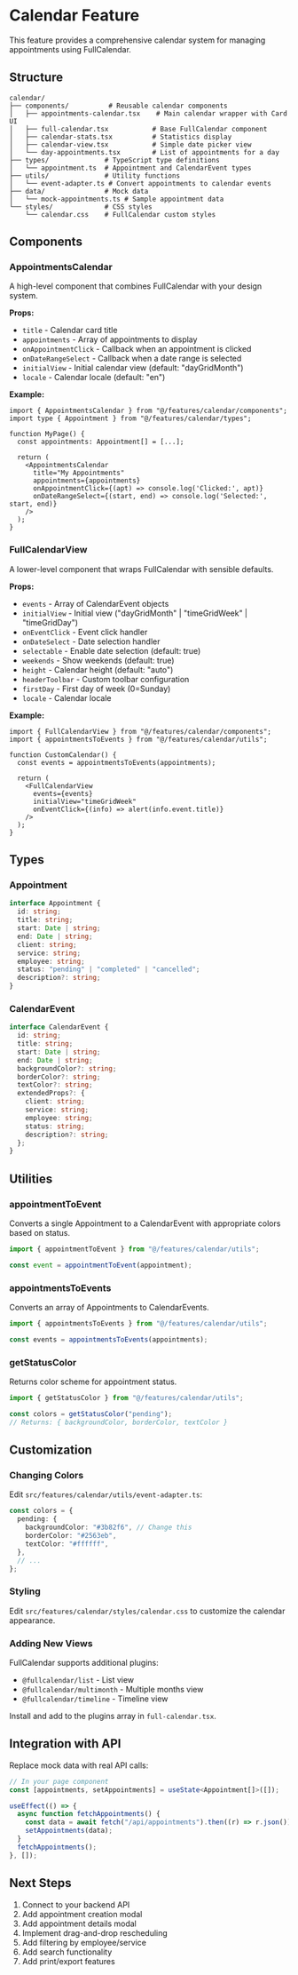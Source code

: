 # Calendar Feature

This feature provides a comprehensive calendar system for managing appointments using FullCalendar.

## Structure

```
calendar/
├── components/          # Reusable calendar components
│   ├── appointments-calendar.tsx    # Main calendar wrapper with Card UI
│   ├── full-calendar.tsx           # Base FullCalendar component
│   ├── calendar-stats.tsx          # Statistics display
│   ├── calendar-view.tsx           # Simple date picker view
│   └── day-appointments.tsx        # List of appointments for a day
├── types/              # TypeScript type definitions
│   └── appointment.ts  # Appointment and CalendarEvent types
├── utils/              # Utility functions
│   └── event-adapter.ts # Convert appointments to calendar events
├── data/               # Mock data
│   └── mock-appointments.ts # Sample appointment data
└── styles/             # CSS styles
    └── calendar.css    # FullCalendar custom styles

```

## Components

### AppointmentsCalendar

A high-level component that combines FullCalendar with your design system.

**Props:**

- `title` - Calendar card title
- `appointments` - Array of appointments to display
- `onAppointmentClick` - Callback when an appointment is clicked
- `onDateRangeSelect` - Callback when a date range is selected
- `initialView` - Initial calendar view (default: "dayGridMonth")
- `locale` - Calendar locale (default: "en")

**Example:**

```tsx
import { AppointmentsCalendar } from "@/features/calendar/components";
import type { Appointment } from "@/features/calendar/types";

function MyPage() {
  const appointments: Appointment[] = [...];

  return (
    <AppointmentsCalendar
      title="My Appointments"
      appointments={appointments}
      onAppointmentClick={(apt) => console.log('Clicked:', apt)}
      onDateRangeSelect={(start, end) => console.log('Selected:', start, end)}
    />
  );
}
```

### FullCalendarView

A lower-level component that wraps FullCalendar with sensible defaults.

**Props:**

- `events` - Array of CalendarEvent objects
- `initialView` - Initial view ("dayGridMonth" | "timeGridWeek" | "timeGridDay")
- `onEventClick` - Event click handler
- `onDateSelect` - Date selection handler
- `selectable` - Enable date selection (default: true)
- `weekends` - Show weekends (default: true)
- `height` - Calendar height (default: "auto")
- `headerToolbar` - Custom toolbar configuration
- `firstDay` - First day of week (0=Sunday)
- `locale` - Calendar locale

**Example:**

```tsx
import { FullCalendarView } from "@/features/calendar/components";
import { appointmentsToEvents } from "@/features/calendar/utils";

function CustomCalendar() {
  const events = appointmentsToEvents(appointments);

  return (
    <FullCalendarView
      events={events}
      initialView="timeGridWeek"
      onEventClick={(info) => alert(info.event.title)}
    />
  );
}
```

## Types

### Appointment

```typescript
interface Appointment {
  id: string;
  title: string;
  start: Date | string;
  end: Date | string;
  client: string;
  service: string;
  employee: string;
  status: "pending" | "completed" | "cancelled";
  description?: string;
}
```

### CalendarEvent

```typescript
interface CalendarEvent {
  id: string;
  title: string;
  start: Date | string;
  end: Date | string;
  backgroundColor?: string;
  borderColor?: string;
  textColor?: string;
  extendedProps?: {
    client: string;
    service: string;
    employee: string;
    status: string;
    description?: string;
  };
}
```

## Utilities

### appointmentToEvent

Converts a single Appointment to a CalendarEvent with appropriate colors based on status.

```typescript
import { appointmentToEvent } from "@/features/calendar/utils";

const event = appointmentToEvent(appointment);
```

### appointmentsToEvents

Converts an array of Appointments to CalendarEvents.

```typescript
import { appointmentsToEvents } from "@/features/calendar/utils";

const events = appointmentsToEvents(appointments);
```

### getStatusColor

Returns color scheme for appointment status.

```typescript
import { getStatusColor } from "@/features/calendar/utils";

const colors = getStatusColor("pending");
// Returns: { backgroundColor, borderColor, textColor }
```

## Customization

### Changing Colors

Edit `src/features/calendar/utils/event-adapter.ts`:

```typescript
const colors = {
  pending: {
    backgroundColor: "#3b82f6", // Change this
    borderColor: "#2563eb",
    textColor: "#ffffff",
  },
  // ...
};
```

### Styling

Edit `src/features/calendar/styles/calendar.css` to customize the calendar appearance.

### Adding New Views

FullCalendar supports additional plugins:

- `@fullcalendar/list` - List view
- `@fullcalendar/multimonth` - Multiple months view
- `@fullcalendar/timeline` - Timeline view

Install and add to the plugins array in `full-calendar.tsx`.

## Integration with API

Replace mock data with real API calls:

```typescript
// In your page component
const [appointments, setAppointments] = useState<Appointment[]>([]);

useEffect(() => {
  async function fetchAppointments() {
    const data = await fetch("/api/appointments").then((r) => r.json());
    setAppointments(data);
  }
  fetchAppointments();
}, []);
```

## Next Steps

1. Connect to your backend API
2. Add appointment creation modal
3. Add appointment details modal
4. Implement drag-and-drop rescheduling
5. Add filtering by employee/service
6. Add search functionality
7. Add print/export features
